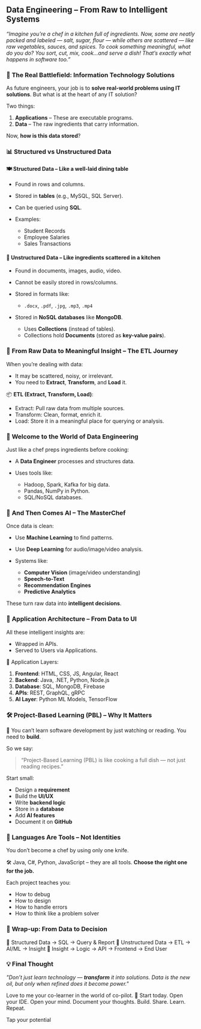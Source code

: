 ## Data Engineering – From Raw to Intelligent Systems

*“Imagine you're a chef in a kitchen full of ingredients. Now, some are neatly packed and labeled — salt, sugar, flour — while others are scattered — like raw vegetables, sauces, and spices. To cook something meaningful, what do you do? You sort, cut, mix, cook...and serve a dish! That’s exactly what happens in software too.”*


### 🧠 **The Real Battlefield: Information Technology Solutions**

As future engineers, your job is to **solve real-world problems using IT solutions**. But what is at the heart of any IT solution?

Two things:

1. **Applications** – These are executable programs.
2. **Data** – The raw ingredients that carry information.

Now, **how is this data stored**?

### 📊 **Structured vs Unstructured Data**

#### 🍽️ Structured Data – Like a well-laid dining table

* Found in rows and columns.
* Stored in **tables** (e.g., MySQL, SQL Server).
* Can be queried using **SQL**.
* Examples:

  * Student Records
  * Employee Salaries
  * Sales Transactions

#### 🍲 Unstructured Data – Like ingredients scattered in a kitchen

* Found in documents, images, audio, video.
* Cannot be easily stored in rows/columns.
* Stored in formats like:

  * `.docx`, `.pdf`, `.jpg`, `.mp3`, `.mp4`
* Stored in **NoSQL databases** like **MongoDB**.

  * Uses **Collections** (instead of tables).
  * Collections hold **Documents** (stored as **key-value pairs**).

### 🔧 **From Raw Data to Meaningful Insight – The ETL Journey**

When you’re dealing with data:

* It may be scattered, noisy, or irrelevant.
* You need to **Extract**, **Transform**, and **Load** it.

📦 **ETL (Extract, Transform, Load)**:

* Extract: Pull raw data from multiple sources.
* Transform: Clean, format, enrich it.
* Load: Store it in a meaningful place for querying or analysis.

### 🎯 **Welcome to the World of Data Engineering**

Just like a chef preps ingredients before cooking:

* A **Data Engineer** processes and structures data.
* Uses tools like:

  * Hadoop, Spark, Kafka for big data.
  * Pandas, NumPy in Python.
  * SQL/NoSQL databases.

### 🤖 **And Then Comes AI – The MasterChef**

Once data is clean:

* Use **Machine Learning** to find patterns.
* Use **Deep Learning** for audio/image/video analysis.
* Systems like:

  * **Computer Vision** (image/video understanding)
  * **Speech-to-Text**
  * **Recommendation Engines**
  * **Predictive Analytics**

These turn raw data into **intelligent decisions**.

### 🧱 **Application Architecture – From Data to UI**

All these intelligent insights are:

* Wrapped in APIs.
* Served to Users via Applications.

🧩 Application Layers:

1. **Frontend**: HTML, CSS, JS, Angular, React
2. **Backend**: Java, .NET, Python, Node.js
3. **Database**: SQL, MongoDB, Firebase
4. **APIs**: REST, GraphQL, gRPC
5. **AI Layer**: Python ML Models, TensorFlow

### 🛠️ **Project-Based Learning (PBL) – Why It Matters**

📌 You can’t learn software development by just watching or reading.
You need to **build**.

So we say:

> “Project-Based Learning (PBL) is like cooking a full dish — not just reading recipes.”

Start small:

* Design a **requirement**
* Build the **UI/UX**
* Write **backend logic**
* Store in a **database**
* Add **AI features**
* Document it on **GitHub**

### 💬 **Languages Are Tools – Not Identities**

You don’t become a chef by using only one knife.

🛠️ Java, C#, Python, JavaScript – they are all tools.
**Choose the right one for the job.**

Each project teaches you:

* How to debug
* How to design
* How to handle errors
* How to think like a problem solver

### 🔄 **Wrap-up: From Data to Decision**

🧩 Structured Data → SQL → Query & Report
🧩 Unstructured Data → ETL → AI/ML → Insight
📱 Insight → Logic → API → Frontend → End User

### 💡 **Final Thought**

*"Don’t just learn technology — **transform** it into solutions. Data is the new oil, but only when refined does it become power."*

Love to me your co-learner in the world of co-pilot.
🎯 Start today. Open your IDE. Open your mind.
Document your thoughts. Build. Share. Learn. Repeat.

<p>Tap your potential</p>